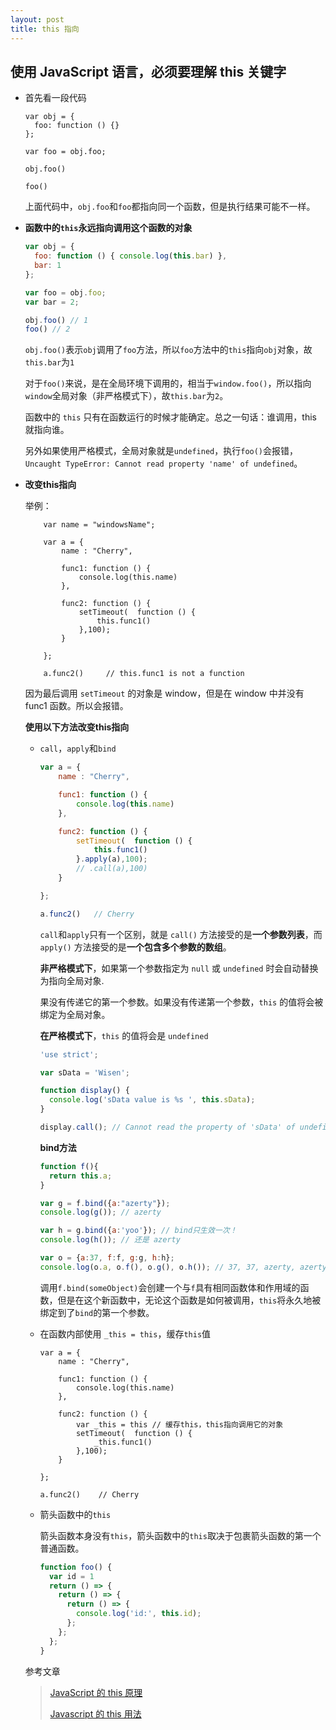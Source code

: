 ```yaml
---
layout: post
title: this 指向
---
```


## 使用 JavaScript 语言，必须要理解 this 关键字

* 首先看一段代码

  ````
  var obj = {
    foo: function () {}
  };
  
  var foo = obj.foo;
  
  obj.foo()
  
  foo()
  ````

  上面代码中，`obj.foo`和`foo`都指向同一个函数，但是执行结果可能不一样。



* **函数中的`this`永远指向调用这个函数的对象**

  ````js
  var obj = {
    foo: function () { console.log(this.bar) },
    bar: 1
  };
  
  var foo = obj.foo;
  var bar = 2;
  
  obj.foo() // 1
  foo() // 2
  ````

  `obj.foo()`表示`obj`调用了`foo`方法，所以`foo`方法中的`this`指向`obj`对象，故`this.bar`为`1`

  对于`foo()`来说，是在全局环境下调用的，相当于`window.foo()`，所以指向`window`全局对象（非严格模式下），故`this.bar`为`2`。

  函数中的 `this` 只有在函数运行的时候才能确定。总之一句话：谁调用，this 就指向谁。

  另外如果使用严格模式，全局对象就是`undefined`，执行`foo()`会报错，`Uncaught TypeError: Cannot read property 'name' of undefined`。

* **改变this指向**

  举例：

  ````
      var name = "windowsName";
  
      var a = {
          name : "Cherry",
  
          func1: function () {
              console.log(this.name)     
          },
  
          func2: function () {
              setTimeout(  function () {
                  this.func1()
              },100);
          }
  
      };
  
      a.func2()     // this.func1 is not a function
  ````

  因为最后调用 `setTimeout` 的对象是 window，但是在 window 中并没有 func1 函数。所以会报错。

  **使用以下方法改变this指向**

  * `call`，`apply`和`bind`

    ```js
    var a = {
        name : "Cherry",
    
        func1: function () {
            console.log(this.name)
        },
    
        func2: function () {
            setTimeout(  function () {
                this.func1()
            }.apply(a),100);
            // .call(a),100)
        }
    
    };
    
    a.func2()   // Cherry
    ```

    `call`和`apply`只有一个区别，就是 `call()` 方法接受的是**一个参数列表**，而 `apply()` 方法接受的是**一个包含多个参数的数组**。

    **非严格模式下**，如果第一个参数指定为 `null` 或 `undefined` 时会自动替换为指向全局对象.

    果没有传递它的第一个参数。如果没有传递第一个参数，`this` 的值将会被绑定为全局对象。

    **在严格模式下**，`this` 的值将会是 `undefined`

    ```js
    'use strict';
    
    var sData = 'Wisen';
    
    function display() {
      console.log('sData value is %s ', this.sData);
    }
    
    display.call(); // Cannot read the property of 'sData' of undefined
    ```

    **bind方法**

    ````js
    function f(){
      return this.a;
    }
    
    var g = f.bind({a:"azerty"});
    console.log(g()); // azerty
    
    var h = g.bind({a:'yoo'}); // bind只生效一次！
    console.log(h()); // 还是 azerty
    
    var o = {a:37, f:f, g:g, h:h};
    console.log(o.a, o.f(), o.g(), o.h()); // 37, 37, azerty, azerty
    ````

    调用`f.bind(someObject)`会创建一个与`f`具有相同函数体和作用域的函数，但是在这个新函数中，无论这个函数是如何被调用，`this`将永久地被绑定到了`bind`的第一个参数。

    

  * 在函数内部使用 `_this = this`，缓存`this`值

    ````
    var a = {
        name : "Cherry",
    
        func1: function () {
            console.log(this.name)
        },
    	
        func2: function () {
        	var _this = this // 缓存this，this指向调用它的对象
            setTimeout(  function () { 
                _this.func1()
            },100);
        }
    
    };
    
    a.func2()    // Cherry
    ````

  * 箭头函数中的`this`

    箭头函数本身没有`this`，箭头函数中的`this`取决于包裹箭头函数的第一个普通函数。

    `````js
    function foo() {
      var id = 1
      return () => {
        return () => {
          return () => {
            console.log('id:', this.id);
          };
        };
      };
    }
    `````

    

  参考文章

  >[JavaScript 的 this 原理](https://www.ruanyifeng.com/blog/2018/06/javascript-this.html)
  >
  >[Javascript 的 this 用法](https://www.ruanyifeng.com/blog/2010/04/using_this_keyword_in_javascript.html)
